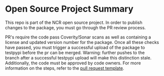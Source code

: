 # Open Source Project Summary

This repo is part of the NCR open source project. In order to publish changes to the package, you must go through the PR review process.

PR's require the code pass Coverity/Sonar scans as well as containing a license and updated version number for the package. Once all these checks have passed, you must trigger a successful upload of the package to testpypi before the pr can be merged. Warning: further pushes to the branch after a successful testpypi upload will make this distinction stale. Additionally, the code must be approved by code owners. For more information on the steps, refer to the [pull request template](.github/pull_request_template.md).
